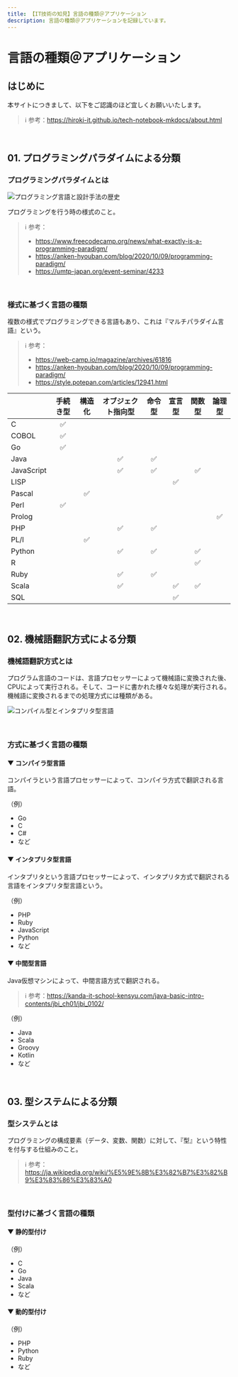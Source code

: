 ```yaml
---
title: 【IT技術の知見】言語の種類＠アプリケーション
description: 言語の種類＠アプリケーションを記録しています。
---
```


# 言語の種類＠アプリケーション

## はじめに

本サイトにつきまして、以下をご認識のほど宜しくお願いいたします。

> ℹ️ 参考：https://hiroki-it.github.io/tech-notebook-mkdocs/about.html

<br>

## 01. プログラミングパラダイムによる分類

### プログラミングパラダイムとは

![プログラミング言語と設計手法の歴史](https://raw.githubusercontent.com/hiroki-it/tech-notebook/master/images/プログラミング言語と設計手法の歴史.png)

プログラミングを行う時の様式のこと。

> ℹ️ 参考：
>
> - https://www.freecodecamp.org/news/what-exactly-is-a-programming-paradigm/
> - https://anken-hyouban.com/blog/2020/10/09/programming-paradigm/
> - https://umtp-japan.org/event-seminar/4233

<br>

### 様式に基づく言語の種類

複数の様式でプログラミングできる言語もあり、これは『マルチパラダイム言語』という。

> ℹ️ 参考：
>
> - https://web-camp.io/magazine/archives/61816
> - https://anken-hyouban.com/blog/2020/10/09/programming-paradigm/
> - https://style.potepan.com/articles/12941.html

|            | 手続き型  | 構造化 | オブジェクト指向型 | 命令型 | 宣言型 | 関数型 | 論理型 |
|------------|:------:|:-----:|:-----------:|:-----:|:-----:|:-----:|:-----:|
| C          | ✅     |     |           |     |     |     |     |
| COBOL      | ✅     |     |           |     |     |     |     |
| Go         | ✅     |     |           |     |     |     |     |
| Java       |       |     | ✅         | ✅   |     |     |     |
| JavaScript |       |     | ✅         | ✅   |     | ✅   |     |
| LISP       |       |     |           |     | ✅   |     |     |
| Pascal     |       | ✅   |           |     |     |     |     |
| Perl       | ✅     |     |           |     |     |     |     |
| Prolog     |       |     |           |     |     |     | ✅   |
| PHP        |       |     | ✅         | ✅   |     |     |     |
| PL/I       |       | ✅   |           |     |     |     |     |
| Python     |       |     | ✅         | ✅   |     | ✅   |     |
| R          |       |     |           |     |     | ✅   |     |
| Ruby       |       |     | ✅         | ✅   |     |     |     |
| Scala      |       |     | ✅         |     | ✅   | ✅   |     |
| SQL        |       |     |           |     | ✅   |     |     |

<br>

## 02. 機械語翻訳方式による分類

### 機械語翻訳方式とは

プログラム言語のコードは、言語プロセッサーによって機械語に変換された後、CPUによって実行される。そして、コードに書かれた様々な処理が実行される。機械語に変換されるまでの処理方式には種類がある。

![コンパイル型とインタプリタ型言語](https://raw.githubusercontent.com/hiroki-it/tech-notebook/master/images/コンパイル型とインタプリタ型言語.jpg)

<br>

### 方式に基づく言語の種類

#### ▼ コンパイラ型言語

コンパイラという言語プロセッサーによって、コンパイラ方式で翻訳される言語。

（例）

- Go
- C
- C#
- など

#### ▼ インタプリタ型言語

インタプリタという言語プロセッサーによって、インタプリタ方式で翻訳される言語をインタプリタ型言語という。

（例）

- PHP
- Ruby
- JavaScript
- Python
- など

#### ▼ 中間型言語

Java仮想マシンによって、中間言語方式で翻訳される。

> ℹ️ 参考：https://kanda-it-school-kensyu.com/java-basic-intro-contents/jbi_ch01/jbi_0102/

（例）

- Java
- Scala
- Groovy
- Kotlin
- など

<br>

## 03. 型システムによる分類

### 型システムとは

プログラミングの構成要素（データ、変数、関数）に対して、『型』という特性を付与する仕組みのこと。

> ℹ️ 参考：https://ja.wikipedia.org/wiki/%E5%9E%8B%E3%82%B7%E3%82%B9%E3%83%86%E3%83%A0

<br>

### 型付けに基づく言語の種類

#### ▼ 静的型付け

（例）

- C
- Go
- Java
- Scala
- など

#### ▼ 動的型付け

（例）

- PHP
- Python
- Ruby
- など

<br>



